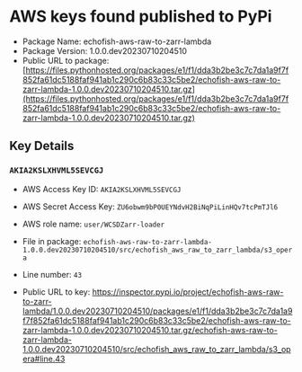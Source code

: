 # AWS keys found published to PyPi

* Package Name: echofish-aws-raw-to-zarr-lambda
* Package Version: 1.0.0.dev20230710204510
* Public URL to package: [https://files.pythonhosted.org/packages/e1/f1/dda3b2be3c7c7da1a9f7f852fa61dc5188faf941ab1c290c6b83c33c5be2/echofish-aws-raw-to-zarr-lambda-1.0.0.dev20230710204510.tar.gz](https://files.pythonhosted.org/packages/e1/f1/dda3b2be3c7c7da1a9f7f852fa61dc5188faf941ab1c290c6b83c33c5be2/echofish-aws-raw-to-zarr-lambda-1.0.0.dev20230710204510.tar.gz)

## Key Details

### `AKIA2KSLXHVML5SEVCGJ`

* AWS Access Key ID: `AKIA2KSLXHVML5SEVCGJ`
* AWS Secret Access Key: `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` 
* AWS role name: `user/WCSDZarr-loader`
* File in package: `echofish-aws-raw-to-zarr-lambda-1.0.0.dev20230710204510/src/echofish_aws_raw_to_zarr_lambda/s3_opera`
* Line number: `43`

* Public URL to key: https://inspector.pypi.io/project/echofish-aws-raw-to-zarr-lambda/1.0.0.dev20230710204510/packages/e1/f1/dda3b2be3c7c7da1a9f7f852fa61dc5188faf941ab1c290c6b83c33c5be2/echofish-aws-raw-to-zarr-lambda-1.0.0.dev20230710204510.tar.gz/echofish-aws-raw-to-zarr-lambda-1.0.0.dev20230710204510/src/echofish_aws_raw_to_zarr_lambda/s3_opera#line.43



